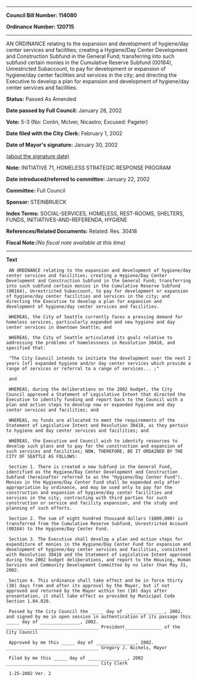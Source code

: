 

********

**Council Bill Number: 114080**
   
**Ordinance Number: 120715**
********

 AN ORDINANCE relating to the expansion and development of hygiene/day center services and facilities; creating a Hygiene/Day Center Development and Construction Subfund in the General Fund; transferring into such subfund certain monies in the Cumulative Reserve Subfund (00164), Unrestricted Subaccount, to pay for development or expansion of hygiene/day center facilities and services in the city; and directing the Executive to develop a plan for expansion and development of hygiene/day center services and facilities.

**Status:** Passed As Amended
   
**Date passed by Full Council:** January 28, 2002
   
**Vote:** 5-3 (No: Conlin, McIver, Nicastro; Excused: Pageler)
   
**Date filed with the City Clerk:** February 1, 2002
   
**Date of Mayor's signature:** January 30, 2002
   
[(about the signature date)](/~public/approvaldate.htm)
   
   
**Note:** INITIATIVE 71, HOMELESS STRATEGIC RESPONSE PROGRAM

   
**Date introduced/referred to committee:** January 22, 2002
   
**Committee:** Full Council
   
**Sponsor:** STEINBRUECK
   
   
**Index Terms:** SOCIAL-SERVICES, HOMELESS, REST-ROOMS, SHELTERS, FUNDS, INITIATIVES-AND-REFERENDA, HYGIENE

**References/Related Documents:** Related: Res. 30418

**Fiscal Note:**_(No fiscal note available at this time)_

********

**Text**
   
```
 AN ORDINANCE relating to the expansion and development of hygiene/day center services and facilities; creating a Hygiene/Day Center Development and Construction Subfund in the General Fund; transferring into such subfund certain monies in the Cumulative Reserve Subfund (00164), Unrestricted Subaccount, to pay for development or expansion of hygiene/day center facilities and services in the city; and directing the Executive to develop a plan for expansion and development of hygiene/day center services and facilities.

 WHEREAS, the City of Seattle currently faces a pressing demand for homeless services, particularly expanded and new hygiene and day center services in downtown Seattle; and

 WHEREAS, the City of Seattle articulated its goals relative to addressing the problems of homelessness in Resolution 30418, and specified that:

 "The City Council intends to initiate the development over the next 2 years [of] expanded hygiene and/or day center services which provide a range of services or referral to a range of services... ;"

 and

 WHEREAS, during the deliberations on the 2002 budget, the City Council approved a Statement of Legislative Intent that directed the Executive to identify funding and report back to the Council with a plan and action steps to develop new or expanded hygiene and day center services and facilities; and

 WHEREAS, no funds are allocated to meet the requirements of the Statement of Legislative Intent and Resolution 30418, as they pertain to hygiene and day center services and facilities; and

 WHEREAS, the Executive and Council wish to identify resources to develop such plans and to pay for the construction and expansion of such services and facilities; NOW, THEREFORE, BE IT ORDAINED BY THE CITY OF SEATTLE AS FOLLOWS:

 Section 1. There is created a new Subfund in the General Fund, identified as the Hygiene/Day Center Development and Construction Subfund (hereinafter referred to as the "Hygiene/Day Center Fund"). Monies in the Hygiene/Day Center Fund shall be expended only after appropriation by ordinance, and may be used only to pay for the construction and expansion of hygiene/day center facilities and services in the city, contracting with third parties for such construction or service and facility expansion, and the study and planning of such efforts.

 Section 2. The sum of eight hundred thousand dollars ($800,000) is transferred from the Cumulative Reserve Subfund, Unrestricted Account (00164) to the Hygiene/Day Center Fund.

 Section 3. The Executive shall develop a plan and action steps for expenditure of monies in the Hygiene/Day Center Fund for expansion and development of hygiene/day center services and facilities, consistent with Resolution 30418 and the Statement of Legislative Intent approved during the 2002 budget deliberations, and report to the Housing, Human Services and Community Development Committee by no later than May 31, 2002.

 Section 4. This ordinance shall take effect and be in force thirty (30) days from and after its approval by the Mayor, but if not approved and returned by the Mayor within ten (10) days after presentation, it shall take effect as provided by Municipal Code Section 1.04.020.

 Passed by the City Council the _____ day of _______________, 2002, and signed by me in open session in authentication of its passage this _____ day of _______________, 2002. ___________________________________ President______________ of the City Council

 Approved by me this _____ day of _______________, 2002. ___________________________________ Gregory J. Nickels, Mayor

 Filed by me this _____ day of _______________, 2002 ___________________________________ City Clerk

 1-25-2002 Ver. 2

```
